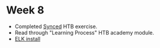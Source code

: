 # Week 8

* Completed [Synced](../../htb/machines/synced.md) HTB exercise.&#x20;
* Read through "Learning Process" HTB academy module.
* [ELK install](../../homelab/siem-architecture/elk-installation.md)
